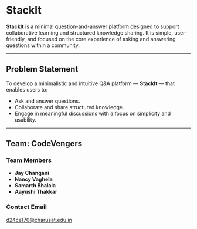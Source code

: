 # **StackIt**

**StackIt** is a minimal question-and-answer platform designed to support collaborative learning and structured knowledge sharing. It is simple, user-friendly, and focused on the core experience of asking and answering questions within a community.

---

## **Problem Statement**

To develop a minimalistic and intuitive Q\&A platform — **StackIt** — that enables users to:

* Ask and answer questions.
* Collaborate and share structured knowledge.
* Engage in meaningful discussions with a focus on simplicity and usability.

---

## **Team: CodeVengers**

### **Team Members**

* **Jay Changani**
* **Nancy Vaghela**
* **Samarth Bhalala**
* **Aayushi Thakkar**

### **Contact Email**
 [d24ce170@charusat.edu.in](mailto:d24ce170@charusat.edu.in)
